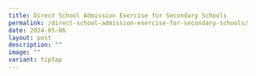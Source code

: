 ```yaml
---
title: Direct School Admission Exercise for Secondary Schools
permalink: /direct-school-admission-exercise-for-secondary-schools/
date: 2024-05-06
layout: post
description: ""
image: ""
variant: tiptap
---
```

